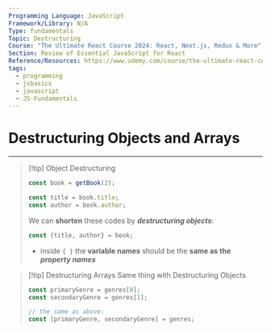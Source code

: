 ```yaml
---
Programming Language: JavaScript
Framework/Library: N/A
Type: fundamentals
Topic: Destructuring
Course: "The Ultimate React Course 2024: React, Next.js, Redux & More"
Section: Review of Essential JavaScript for React
Reference/Resources: https://www.udemy.com/course/the-ultimate-react-course/
tags:
  - programming
  - jsbasics
  - javascript
  - JS-Fundamentals
---
```

# Destructuring Objects and Arrays

--- 

> [!tip] Object Destructuring
> ```javascript
> const book = getBook(2);
> 
> const title = book.title;
> const author = book.author;
> ```
> We can __shorten__ these codes by ___destructuring objects___:
> ```javascript
> const {title, author} = book;
> ```
> - inside `{ }` the __variable names__ should be the __same as the__ ___property names___

> [!tip] Destructuring Arrays
> Same thing with Destructuring Objects
> ```javascript
> const primaryGenre = genres[0];
> const secondaryGenre = genres[1];
> 
> // the same as above:
> const [primaryGenre, secondaryGenre] = genres;
> ```
